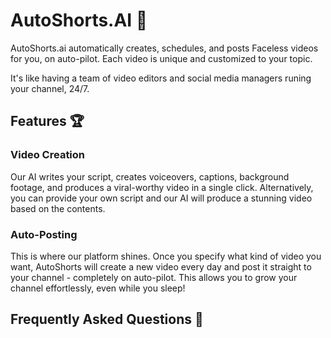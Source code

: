 # AutoShorts.AI 🚀
AutoShorts.ai automatically creates, schedules, and posts Faceless videos for you, on auto-pilot. Each video is unique and customized to your topic.

It's like having a team of video editors and social media managers runing your channel, 24/7.

## Features 🏆

### Video Creation
Our AI writes your script, creates voiceovers, captions, background footage, and produces a viral-worthy video in a single click. Alternatively, you can provide your own script and our AI will produce a stunning video based on the contents.

### Auto-Posting
This is where our platform shines. Once you specify what kind of video you want, AutoShorts will create a new video every day and post it straight to your channel - completely on auto-pilot. This allows you to grow your channel effortlessly, even while you sleep!

## Frequently Asked Questions 🤔
